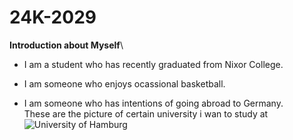 # 24K-2029
**Introduction about Myself**\
* I am a student who has recently graduated from Nixor College.
- I am someone who enjoys ocassional basketball.
+ I am someone who has intentions of going abroad to Germany.\
  These are the picture of certain university i wan to study at\
![University of Hamburg](https://keystoneacademic-res.cloudinary.com/image/upload/f_auto/q_auto/g_auto/c_fill/w_1280/element/23/238698_170315_ESAHauptgebaude_24M-141.jpg)
